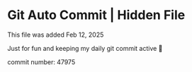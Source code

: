 # Git Auto Commit | Hidden File

This file was added Feb 12, 2025

Just for fun and keeping my daily git commit active 🤪

commit number: 47975
